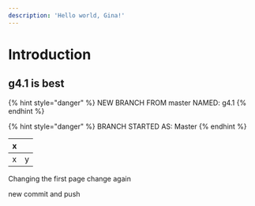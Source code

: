 ```yaml
---
description: 'Hello world, Gina!'
---
```


# Introduction

## g4.1 is best

{% hint style="danger" %}
NEW BRANCH FROM master NAMED: g4.1
{% endhint %}

{% hint style="danger" %}
BRANCH STARTED AS: Master
{% endhint %}

| x |  |
| :--- | :--- |
| x | y |

Changing the first page
change again



new commit and push
